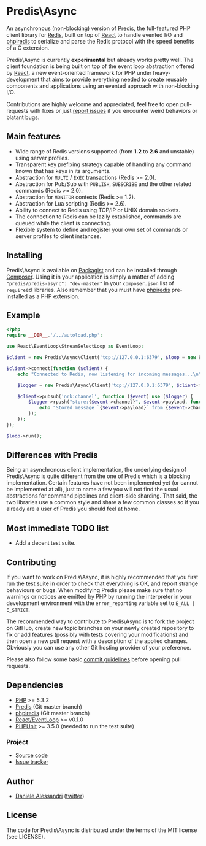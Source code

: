 # Predis\Async #

An asynchronous (non-blocking) version of [Predis](https://github.com/nrk/predis), the full-featured
PHP client library for [Redis](http://redis.io), built on top of [React](https://github.com/react-php)
to handle evented I/O and [phpiredis](https://github.com/seppo0010/phpiredis) to serialize and parse
the Redis protocol with the speed benefits of a C extension.

Predis\Async is currently __experimental__ but already works pretty well. The client foundation is
being built on top of the event loop abstraction offered by [React](https://github.com/react-php), a
new event-oriented framework for PHP under heavy-development that aims to provide everything needed
to create reusable components and applications using an evented approach with non-blocking I/O.

Contributions are highly welcome and appreciated, feel free to open pull-requests with fixes or just
[report issues](https://github.com/nrk/predis-async/issues) if you encounter weird behaviors or blatant
bugs.

## Main features ##

- Wide range of Redis versions supported (from __1.2__ to __2.6__ and unstable) using server profiles.
- Transparent key prefixing strategy capable of handling any command known that has keys in its arguments.
- Abstraction for `MULTI` / `EXEC` transactions (Redis >= 2.0).
- Abstraction for Pub/Sub with `PUBLISH`, `SUBSCRIBE` and the other related commands (Redis >= 2.0).
- Abstraction for `MONITOR` contexts (Redis >= 1.2).
- Abstraction for Lua scripting (Redis >= 2.6).
- Ability to connect to Redis using TCP/IP or UNIX domain sockets.
- The connection to Redis can be lazily established, commands are queued while the client is connecting.
- Flexible system to define and register your own set of commands or server profiles to client instances.

## Installing ##

Predis\Async is available on [Packagist](http://packagist.org/packages/predis/predis-async) and can
be installed through [Composer](http://getcomposer.org/). Using it in your application is simply a
matter of adding `"predis/predis-async": "dev-master"` in your `composer.json` list of `require`ed
libraries. Also remember that you must have [phpiredis](https://github.com/seppo0010/phpiredis)
pre-installed as a PHP extension.

## Example ##

``` php
<?php
require __DIR__.'/../autoload.php';

use React\EventLoop\StreamSelectLoop as EventLoop;

$client = new Predis\Async\Client('tcp://127.0.0.1:6379', $loop = new EventLoop());

$client->connect(function ($client) {
    echo "Connected to Redis, now listening for incoming messages...\n";

    $logger = new Predis\Async\Client('tcp://127.0.0.1:6379', $client->getEventLoop());

    $client->pubsub('nrk:channel', function ($event) use ($logger) {
        $logger->rpush("store:{$event->channel}", $event->payload, function () use ($event) {
            echo "Stored message `{$event->payload}` from {$event->channel}.\n";
        });
    });
});

$loop->run();
```

## Differences with Predis ##

Being an asynchronous client implementation, the underlying design of Predis\Async is quite different
from the one of Predis which is a blocking implementation. Certain features have not been implemented
yet (or cannot be implemented at all), just to name a few you will not find the usual abstractions for
command pipelines and client-side sharding. That said, the two libraries use a common style and share
a few common classes so if you already are a user of Predis you should feel at home.

## Most immediate TODO list ##

- Add a decent test suite.

## Contributing ##

If you want to work on Predis\Async, it is highly recommended that you first run the test suite in
order to check that everything is OK, and report strange behaviours or bugs. When modifying Predis
please make sure that no warnings or notices are emitted by PHP by running the interpreter in your
development environment with the `error_reporting` variable set to `E_ALL | E_STRICT`.

The recommended way to contribute to Predis\Async is to fork the project on GitHub, create new topic
branches on your newly created repository to fix or add features (possibly with tests covering your
modifications) and then open a new pull request with a description of the applied changes. Obviously
you can use any other Git hosting provider of your preference.

Please also follow some basic [commit guidelines](http://git-scm.com/book/ch5-2.html#Commit-Guidelines)
before opening pull requests.

## Dependencies ##

- [PHP](http://www.php.net/) >= 5.3.2
- [Predis](https://github.com/nrk/predis) (Git master branch)
- [phpiredis](https://github.com/seppo0010/phpiredis) (Git master branch)
- [React/EventLoop](https://github.com/react-php/event-loop) >= v0.1.0
- [PHPUnit](http://www.phpunit.de/) >= 3.5.0 (needed to run the test suite)

### Project ###
- [Source code](http://github.com/nrk/predis-async/)
- [Issue tracker](http://github.com/nrk/predis-async/issues)

## Author ##

- [Daniele Alessandri](mailto:suppakilla@gmail.com) ([twitter](http://twitter.com/JoL1hAHN))

## License ##

The code for Predis\Async is distributed under the terms of the MIT license (see LICENSE).
